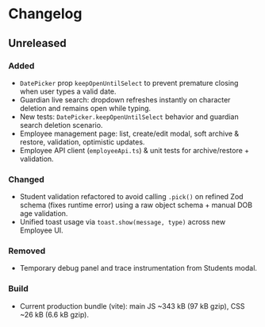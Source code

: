# Changelog

## Unreleased
### Added
- `DatePicker` prop `keepOpenUntilSelect` to prevent premature closing when user types a valid date.
- Guardian live search: dropdown refreshes instantly on character deletion and remains open while typing.
- New tests: `DatePicker.keepOpenUntilSelect` behavior and guardian search deletion scenario.
- Employee management page: list, create/edit modal, soft archive & restore, validation, optimistic updates.
- Employee API client (`employeeApi.ts`) & unit tests for archive/restore + validation.

### Changed
- Student validation refactored to avoid calling `.pick()` on refined Zod schema (fixes runtime error) using a raw object schema + manual DOB age validation.
- Unified toast usage via `toast.show(message, type)` across new Employee UI.

### Removed
- Temporary debug panel and trace instrumentation from Students modal.

### Build
- Current production bundle (vite): main JS ~343 kB (97 kB gzip), CSS ~26 kB (6.6 kB gzip).

